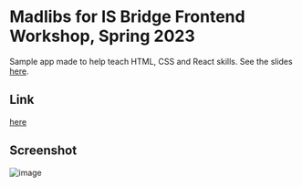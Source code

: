 # Madlibs for IS Bridge Frontend Workshop, Spring 2023
Sample app made to help teach HTML, CSS and React skills.
See the slides [here](https://docs.google.com/presentation/d/1L3vlrj67-cn-2l07UDdMFo2ehIQIyIvhqVGk9odasA4/edit?usp=sharing).

## Link
[here](https://mellow-entremet-d18e1e.netlify.app/)

## Screenshot
![image](https://user-images.githubusercontent.com/35548468/212416948-debcdf9e-f8da-427a-b112-a45e15c38bf6.png)
